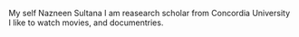 My self Nazneen Sultana
I am reasearch scholar from Concordia University
I like to watch movies, and documentries.
